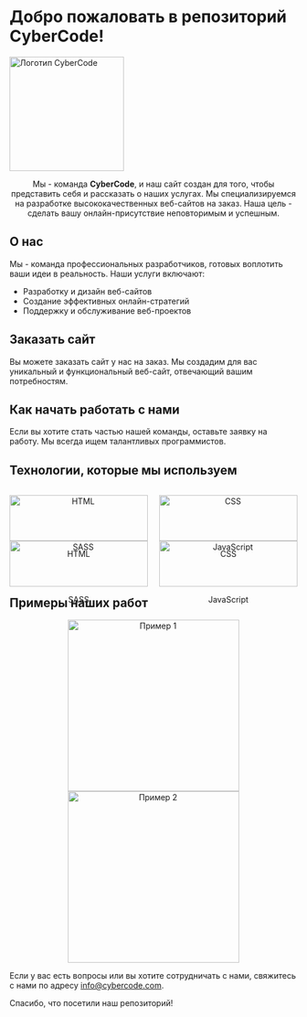 # Добро пожаловать в репозиторий CyberCode!

<div>
  <img src="https://mikond.com/media/logos/2023/07/17/mikond.jpg" alt="Логотип CyberCode" width="200">
</div>

<p align="center">
  Мы - команда <b>CyberCode</b>, и наш сайт создан для того, чтобы представить себя и рассказать о наших услугах. Мы специализируемся на разработке высококачественных веб-сайтов на заказ. Наша цель - сделать вашу онлайн-присутствие неповторимым и успешным.
</p>

## О нас

Мы - команда профессиональных разработчиков, готовых воплотить ваши идеи в реальность. Наши услуги включают:

- Разработку и дизайн веб-сайтов
- Создание эффективных онлайн-стратегий
- Поддержку и обслуживание веб-проектов

## Заказать сайт

Вы можете заказать сайт у нас на заказ. Мы создадим для вас уникальный и функциональный веб-сайт, отвечающий вашим потребностям.

## Как начать работать с нами

Если вы хотите стать частью нашей команды, оставьте заявку на работу. Мы всегда ищем талантливых программистов.

## Технологии, которые мы используем

<div align="center" style="display: flex; flex-wrap: wrap; justify-content: space-between;">
  <div style="width: 48%; margin-right: 16px;">
    <p align="center"><img src="https://www.rosloto.net/public/userfiles/blog/2018-09/html5-games.jpg" alt="HTML" width="100%" height="auto"></p>
    <p align="center">HTML</p>
  </div>
  <div style="width: 48%;">
    <p align="center"><img src="https://mind-flows.com/wp-content/uploads/2021/07/css.gif" alt="CSS" width="100%" height="auto"></p>
    <p align="center">CSS</p>
  </div>
  <div style="width: 48%; margin-right: 16px;">
    <p align="center"><img src="https://videosdeti.com.br/wp-content/uploads/2019/01/sass-cover.png" alt="SASS" width="100%" height="auto"></p>
    <p align="center">SASS</p>
  </div>
  <div style="width: 48%;">
    <p align="center"><img src="https://it-black.ru/wp-content/uploads/2017/08/javscript.png" alt="JavaScript" width="100%" height="auto"></p>
    <p align="center">JavaScript</p>
  </div>
  <!-- Добавьте другие технологии по аналогии здесь -->
</div>

## Примеры наших работ

<div align="center">
  <img src="https://example.com/path/to/example1.png" alt="Пример 1" width="300">
  <img src="https://example.com/path/to/example2.png" alt="Пример 2" width="300">
</div>

Если у вас есть вопросы или вы хотите сотрудничать с нами, свяжитесь с нами по адресу [info@cybercode.com](mailto:info@cybercode.com).

Спасибо, что посетили наш репозиторий!

